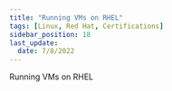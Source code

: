 ```yaml
---
title: "Running VMs on RHEL"
tags: [Linux, Red Hat, Certifications]
sidebar_position: 18
last_update:
  date: 7/8/2022
---
```


Running VMs on RHEL
